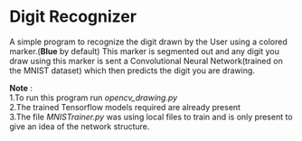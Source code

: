 # Digit Recognizer

A simple program to recognize the digit drawn by the User using a colored marker.(**Blue** by default)
This marker is segmented out and any digit you draw using this marker is sent a Convolutional Neural Network(trained on the MNIST dataset) which then predicts the digit you are drawing.

**Note** :  
1.To run this program run *opencv_drawing.py*  
2.The trained Tensorflow models required are already present  
3.The file *MNISTrainer.py* was using local files to train and is only present to give an idea of the network structure.
            
